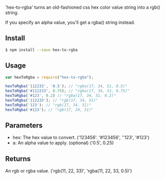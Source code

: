 
'hex-to-rgba' turns an old-fashioned css hex color value string into a rgb() string.

If you specify an alpha value, you'll get a rgba() string instead.

## Install
```sh
$ npm install --save hex-to-rgba
```
## Usage
```js
var hexToRgba = require("hex-to-rgba");

hexToRgba('112233', '0.5'); // "rgba(17, 34, 51, 0.5)"
hexToRgba('#112233', 0.75); // "rgba(17, 34, 51, 0.75)"
hexToRgba('#123', 0.2) // "rgba(17, 34, 51, 0.2)"
hexToRgba('112233'); // "rgb(17, 34, 51)"
hexToRgba('123'); // "rgb(17, 34, 51)"
hexToRgba('#123'); // "rgb(17, 34, 51)"
```

## Parameters
* hex: The hex value to convert. ('123456'. '#123456', ''123', '#123')
* a: An alpha value to apply. (optional) ('0.5', 0.25)

## Returns
An rgb or rgba value. ('rgb(11, 22, 33)', 'rgba(11, 22, 33, 0.5)')
